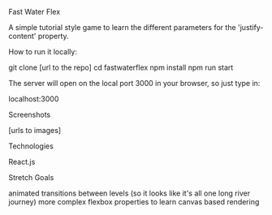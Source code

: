 Fast Water Flex

A simple tutorial style game to learn the different parameters for the 'justify-content' property.

How to run it locally:

git clone [url to the repo]
cd fastwaterflex
npm install
npm run start

The server will open on the local port 3000 in your browser, so just type in:

localhost:3000


Screenshots

[urls to images]


Technologies

React.js


Stretch Goals

animated transitions between levels (so it looks like it's all one long river journey)
more complex flexbox properties to learn
canvas based rendering